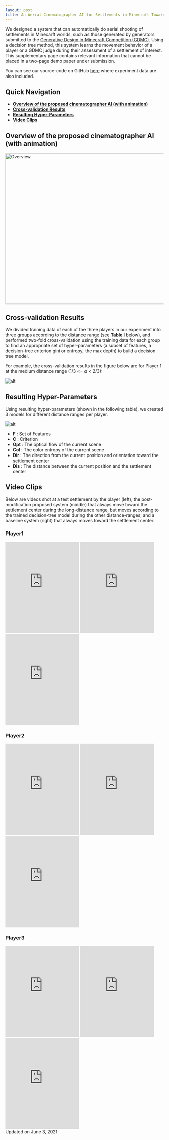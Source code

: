 ```yaml
---
layout: post
title: An Aerial Cinematographer AI for Settlements in Minecraft–Toward Their Crowd Assessment
---
```


We designed a system that can automatically do aerial shooting of settlements in Minecarft worlds, such as those generated by generators submitted to the [Generative Design in Minecraft Competition (GDMC)](https://gendesignmc.engineering.nyu.edu/). Using a decision tree method, this system learns the movement behavior of a player or a GDMC judge during their assessment of a settlement of interest. This supplementary page contains relevant information that cannot be placed in a two-page demo paper under submission.

You can see our source-code on GitHub [here](https://github.com/Moss-J/Minecraft-Cinematographer-AI) where experiment data are also included.

## Quick Navigation
- [**Overview of the proposed cinematographer AI (with animation)**](#overview-of-the-proposed-cinematographer-ai-with-animation)
- [**Cross-validation Results**](#cross-validation-results)
- [**Resulting Hyper-Parameters**](#resulting-hyper-parameters)
- [**Video Clips**](#video-clips)

## Overview of the proposed cinematographer AI (with animation) 

<img src="/images/new_figure1.gif" alt="Overview" title="Overview" width="640" height="480">

## Cross-validation Results 

We divided training data of each of the three players in our experiment into three groups according to the distance range (see [**Table I**](#resulting-hyper-parameters) below), and performed two-fold cross-validation using the training data for each group to find an appropriate set of hyper-parameters (a subset of features, a decision-tree criterion gini or entropy, the max depth) to build a decision tree model.

For example, the cross-validation results in the figure below are for Player 1 at the medium distance range (1/3 <= _d_ < 2/3):

![alt](https://github.com/Moss-J/moss-j.github.io/blob/master/images/cv.png?raw=true)

## Resulting Hyper-Parameters

Using resulting hyper-parameters (shown in the following table), we created 3 models for different distance ranges per player.

![alt](https://github.com/Moss-J/moss-j.github.io/blob/master/images/table1.png?raw=true)


- **F** : Set of Features
- **C** : Criterion
- **Opt** : The optical flow of the current scene
- **Col** : The color entropy of the current scene
- **Dir** : The direction from the current position and orientation toward the settlement center
- **Dis** : The distance between the current position and the settlement center

## Video Clips

Below are videos shot at a test settlement by the player (left); the post-modification proposed system (middle) that always move toward the settlement center during the long-distance range, but moves according to the trained decision-tree model during the other distance-ranges; and a baseline system (right) that always moves toward the settlement center.

### Player1
<iframe width="235" height="290" src="https://www.youtube.com/embed/zGHvflma0fs" title="YouTube video player" frameborder="0" allow="accelerometer; autoplay; clipboard-write; encrypted-media; gyroscope; picture-in-picture" allowfullscreen></iframe>
<iframe width="235" height="290" src="https://www.youtube.com/embed/4ayW7GVq0VA" title="YouTube video player" frameborder="0" allow="accelerometer; autoplay; clipboard-write; encrypted-media; gyroscope; picture-in-picture" allowfullscreen></iframe>
<iframe width="235" height="290" src="https://www.youtube.com/embed/nAXaDT9mqX0" title="YouTube video player" frameborder="0" allow="accelerometer; autoplay; clipboard-write; encrypted-media; gyroscope; picture-in-picture" allowfullscreen></iframe>

### Player2

<iframe width="235" height="290" src="https://www.youtube.com/embed/OFLGigezJq0" title="YouTube video player" frameborder="0" allow="accelerometer; autoplay; clipboard-write; encrypted-media; gyroscope; picture-in-picture" allowfullscreen></iframe>
<iframe width="235" height="290" src="https://www.youtube.com/embed/RxJDGMq2ZG4" title="YouTube video player" frameborder="0" allow="accelerometer; autoplay; clipboard-write; encrypted-media; gyroscope; picture-in-picture" allowfullscreen></iframe>
<iframe width="235" height="290" src="https://www.youtube.com/embed/B9Bgbi1KmUk" title="YouTube video player" frameborder="0" allow="accelerometer; autoplay; clipboard-write; encrypted-media; gyroscope; picture-in-picture" allowfullscreen></iframe>

### Player3

<iframe width="235" height="290" src="https://www.youtube.com/embed/FzpZ_llZ-8I" title="YouTube video player" frameborder="0" allow="accelerometer; autoplay; clipboard-write; encrypted-media; gyroscope; picture-in-picture" allowfullscreen></iframe>
<iframe width="235" height="290" src="https://www.youtube.com/embed/_S0fMd5ybwg" title="YouTube video player" frameborder="0" allow="accelerometer; autoplay; clipboard-write; encrypted-media; gyroscope; picture-in-picture" allowfullscreen></iframe>
<iframe width="235" height="290" src="https://www.youtube.com/embed/3E7bdEFeWT4" title="YouTube video player" frameborder="0" allow="accelerometer; autoplay; clipboard-write; encrypted-media; gyroscope; picture-in-picture" allowfullscreen></iframe>



<div class="date">
    Updated on June 3, 2021
</div>

